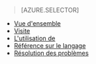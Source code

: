 > [AZURE.SELECTOR]
- [Vue d'ensemble](../articles/application-insights/app-insights-analytics.md)
- [Visite](../articles/application-insights/app-insights-analytics-tour.md)
- [L'utilisation de](../articles/application-insights/app-insights-analytics-using.md)
- [Référence sur le langage](../articles/application-insights/app-insights-analytics-reference.md)
- [Résolution des problèmes](../articles/application-insights/app-insights-analytics-troubleshooting.md)

<!---HONumber=AcomDC_0615_2016-->